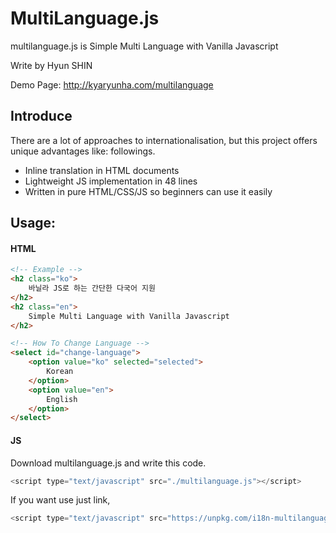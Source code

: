 # MultiLanguage.js

multilanguage.js is Simple Multi Language with Vanilla Javascript

Write by Hyun SHIN

Demo Page: http://kyaryunha.com/multilanguage



## Introduce

There are a lot of approaches to internationalisation, but this project offers unique advantages like: followings. 

- Inline translation in HTML documents
- Lightweight JS implementation in 48 lines
- Written in pure HTML/CSS/JS so beginners can use it easily



## Usage:

#### HTML

```html
<!-- Example -->
<h2 class="ko">
    바닐라 JS로 하는 간단한 다국어 지원
</h2>
<h2 class="en">
    Simple Multi Language with Vanilla Javascript
</h2> 

<!-- How To Change Language -->
<select id="change-language">
	<option value="ko" selected="selected">
		Korean
	</option>
	<option value="en">
		English
	</option>
</select>
```


#### JS
Download multilanguage.js and write this code. 

```js
<script type="text/javascript" src="./multilanguage.js"></script>
```

If you want use just link, 

```javascript
<script type="text/javascript" src="https://unpkg.com/i18n-multilanguage@1.0.0/multilanguage.js"></script>
```



